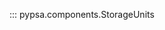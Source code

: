 <!--
SPDX-FileCopyrightText: PyPSA Contributors

SPDX-License-Identifier: CC-BY-4.0
-->

::: pypsa.components.StorageUnits